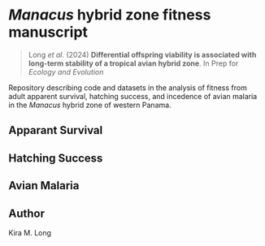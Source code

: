 # _Manacus_ hybrid zone fitness manuscript

> Long _et al._ (2024) **Differential offspring viability is associated with long-term stability of a tropical avian hybrid zone**. In Prep for _Ecology and Evolution_

Repository describing code and datasets in the analysis of fitness from adult apparent survival, hatching success, and incedence of avian malaria in the _Manacus_ hybrid zone of western Panama.

## Apparant Survival

## Hatching Success

## Avian Malaria

## Author

Kira M. Long

